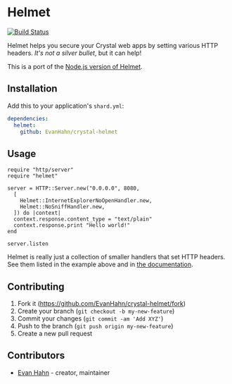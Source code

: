# Helmet

[![Build Status](https://travis-ci.org/EvanHahn/crystal-helmet.svg?branch=master)](https://travis-ci.org/EvanHahn/crystal-helmet)

Helmet helps you secure your Crystal web apps by setting various HTTP headers. *It's not a silver bullet*, but it can help!

This is a port of the [Node.js version of Helmet](https://github.com/helmetjs/helmet).

## Installation


Add this to your application's `shard.yml`:

```yaml
dependencies:
  helmet:
    github: EvanHahn/crystal-helmet
```


## Usage


```crystal
require "http/server"
require "helmet"

server = HTTP::Server.new("0.0.0.0", 8080,
  [
    Helmet::InternetExplorerNoOpenHandler.new,
    Helmet::NoSniffHandler.new,
  ]) do |context|
  context.response.content_type = "text/plain"
  context.response.print "Hello world!"
end

server.listen
```


Helmet is really just a collection of smaller handlers that set HTTP headers. See them listed in the example above and in [the documentation](https://evanhahn.github.io/crystal-helmet/).


## Contributing


1. Fork it (https://github.com/EvanHahn/crystal-helmet/fork)
2. Create your branch (`git checkout -b my-new-feature`)
3. Commit your changes (`git commit -am 'Add XYZ'`)
4. Push to the branch (`git push origin my-new-feature`)
5. Create a new pull request


## Contributors


- [Evan Hahn](http://evanhahn.com) - creator, maintainer
